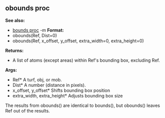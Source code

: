 ## obounds proc
**See also:**
*   [bounds proc](/ref/proc/bounds.md) -m<!-- -->
**Format:**
*   obounds(Ref, Dist=0)
*   obounds(Ref, x_offset, y_offset, extra_width=0, extra_height=0)
<!-- -->
**Returns:**
*   A list of atoms (except areas) within Ref\'s bounding box, excluding
    Ref.
<!-- -->
**Args:**
*   Ref* A turf, obj, or mob.
*   Dist* A number (distance in pixels).
*   x_offset, y_offset* Shifts bounding box position
*   extra_width, extra_height* Adjusts bounding box size


The results from obounds() are identical to bounds(), but
obounds() leaves Ref out of the results.